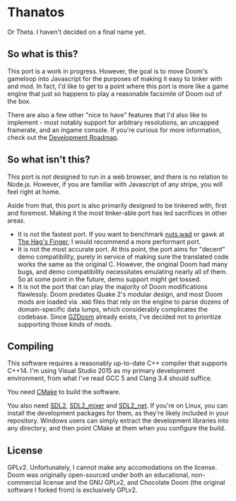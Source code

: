 Thanatos
========
Or Theta.  I haven't decided on a final name yet.

So what is this?
----------------
This port is a work in progress.  However, the goal is to move Doom's gameloop into Javascript for the purposes of making it easy to tinker with and mod.  In fact, I'd like to get to a point where this port is more like a game engine that just so happens to play a reasonable facsimile of Doom out of the box.

There are also a few other "nice to have" features that I'd also like to implement - most notably support for arbitrary resolutions, an uncapped framerate, and an ingame console.  If you're curious for more information, check out the [Development Roadmap](https://github.com/AlexMax/thanatos/wiki/Development-Roadmap).

So what isn't this?
-------------------
This port is _not_ designed to run in a web browser, and there is no relation to Node.js.  However, if you are familiar with Javascript of any stripe, you will feel right at home.

Aside from that, this port is also primarily designed to be tinkered with, first and foremost.  Making it the most tinker-able port has led sacrifices in other areas.

- It is not the fastest port.  If you want to benchmark [nuts.wad](https://www.youtube.com/watch?v=mt8kGiFBe_I) or gawk at [The Hag's Finger](https://www.youtube.com/watch?v=24POUqOWkg4), I would recommend a more performant port.
- It is not the most accurate port.  At this point, the port aims for "decent" demo compatibility, purely in service of making sure the translated code works the same as the original C.  However, the original Doom had many bugs, and demo compatibility necessitates emulating nearly all of them.  So at some point in the future, demo support might get tossed.
- It is not the port that can play the majority of Doom modifications flawlessly.  Doom predates Quake 2's modular design, and most Doom mods are loaded via `.WAD` files that rely on the engine to parse dozens of domain-specific data lumps, which considerably complicates the codebase.  Since [GZDoom](coelckers/gzdoom) already exists, I've decided not to prioritize supporting those kinds of mods.

Compiling
---------
This software requires a reasonably up-to-date C++ compiler that supports C++14.  I'm using Visual Studio 2015 as my primary development environment, from what I've read GCC 5 and Clang 3.4 should suffice.

You need [CMake](https://cmake.org/) to build the software.

You also need [SDL2](https://www.libsdl.org/download-2.0.php), [SDL2_mixer](https://www.libsdl.org/projects/SDL_mixer/) and [SDL2_net](https://www.libsdl.org/projects/SDL_net/).  If you're on Linux, you can install the development packages for them, as they're likely included in your repository.  Windows users can simply extract the development libraries into any directory, and then point CMake at them when you configure the build.

License
-------
GPLv2.  Unfortunately, I cannot make any accomodations on the license.  Doom was originally open-sourced under both an educational, non-commercial license and the GNU GPLv2, and Chocolate Doom (the original software I forked from) is exclusively GPLv2.
